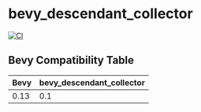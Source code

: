# bevy_descendant_collector

[![CI](https://github.com/AlexAegis/bevy_descendant_collector/actions/workflows/ci.yml/badge.svg)](https://github.com/AlexAegis/bevy_descendant_collector/actions/workflows/ci.yml)

## Bevy Compatibility Table

| Bevy | bevy_descendant_collector |
| ---- | ------------------------- |
| 0.13 | 0.1                       |